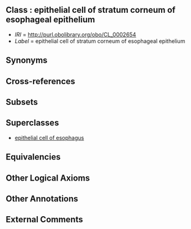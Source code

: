 
## Class : epithelial cell of stratum corneum of esophageal epithelium

 * *IRI* = http://purl.obolibrary.org/obo/CL_0002654
 * *Label* = epithelial cell of stratum corneum of esophageal epithelium

## Synonyms


## Cross-references


## Subsets


## Superclasses

 * [epithelial cell of esophagus](../../CL/52/CL_0002252.md)

## Equivalencies


## Other Logical Axioms


## Other Annotations


## External Comments

